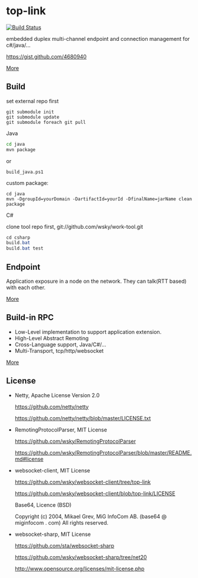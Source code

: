 top-link
========

[![Build Status](https://travis-ci.org/wsky/top-link.png?branch=master)](https://travis-ci.org/wsky/top-link)

embedded duplex multi-channel endpoint and connection management for c#/java/...

https://gist.github.com/4680940

[More](doc/arch.md)

## Build

set external repo first
```
git submodule init
git submodule update
git submodule foreach git pull
```

Java
```bash
cd java
mvn package
```

or

```shell
build_java.ps1
```

custom package:
```shell
cd java
mvn -DgroupId=yourDomain -DartifactId=yourId -DfinalName=jarName clean package
```

C#

clone tool repo first, git://github.com/wsky/work-tool.git

```c#
cd csharp
build.bat
build.bat test
```

## Endpoint

Application exposure in a node on the network. They can talk(RTT based) with each other.

[More](doc/endpoint.md)

## Build-in RPC

- Low-Level implementation to support application extension.
- High-Level Abstract Remoting
- Cross-Language support, Java/C#/...
- Multi-Transport, tcp/http/websocket

[More](doc/remoting.md)

## License

- Netty, Apache License Version 2.0

	https://github.com/netty/netty

	https://github.com/netty/netty/blob/master/LICENSE.txt

- RemotingProtocolParser, MIT License

	https://github.com/wsky/RemotingProtocolParser

	https://github.com/wsky/RemotingProtocolParser/blob/master/README.md#license

- websocket-client, MIT License

	https://github.com/wsky/websocket-client/tree/top-link

	https://github.com/wsky/websocket-client/blob/top-link/LICENSE

	Base64, Licence (BSD)

	Copyright (c) 2004, Mikael Grev, MiG InfoCom AB. (base64 @ miginfocom . com) All rights reserved.

- websocket-sharp, MIT License

	https://github.com/sta/websocket-sharp

	https://github.com/wsky/websocket-sharp/tree/net20

	http://www.opensource.org/licenses/mit-license.php
